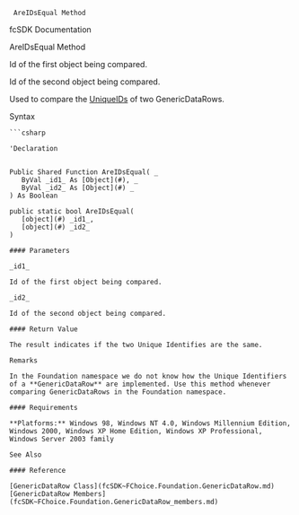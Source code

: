 ﻿     AreIDsEqual Method                                                   

fcSDK Documentation

AreIDsEqual Method

Id of the first object being compared.

Id of the second object being compared.

Used to compare the [UniqueIDs](fcSDK~FChoice.Foundation.GenericDataRow~UniqueId.md) of two GenericDataRows.

Syntax

```vbnet
```csharp

'Declaration
 

Public Shared Function AreIDsEqual( _
   ByVal _id1_ As [Object](#), _
   ByVal _id2_ As [Object](#) _
) As Boolean

public static bool AreIDsEqual( 
   [object](#) _id1_,
   [object](#) _id2_
)

#### Parameters

_id1_

Id of the first object being compared.

_id2_

Id of the second object being compared.

#### Return Value

The result indicates if the two Unique Identifies are the same.

Remarks

In the Foundation namespace we do not know how the Unique Identifiers of a **GenericDataRow** are implemented. Use this method whenever comparing GenericDataRows in the Foundation namespace.

#### Requirements

**Platforms:** Windows 98, Windows NT 4.0, Windows Millennium Edition, Windows 2000, Windows XP Home Edition, Windows XP Professional, Windows Server 2003 family

See Also

#### Reference

[GenericDataRow Class](fcSDK~FChoice.Foundation.GenericDataRow.md)  
[GenericDataRow Members](fcSDK~FChoice.Foundation.GenericDataRow_members.md)